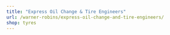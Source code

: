 ```yaml
---
title: "Express Oil Change & Tire Engineers"
url: /warner-robins/express-oil-change-and-tire-engineers/
shop: tyres
---
```


